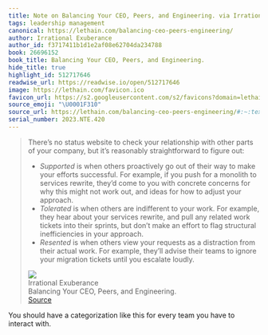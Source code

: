 ```yaml
---
title: Note on Balancing Your CEO, Peers, and Engineering. via Irrational Exuberance
tags: leadership management
canonical: https://lethain.com/balancing-ceo-peers-engineering/
author: Irrational Exuberance
author_id: f3717411b1d1e2af08e62704da234788
book: 26696152
book_title: Balancing Your CEO, Peers, and Engineering.
hide_title: true
highlight_id: 512717646
readwise_url: https://readwise.io/open/512717646
image: https://lethain.com/favicon.ico
favicon_url: https://s2.googleusercontent.com/s2/favicons?domain=lethain.com
source_emoji: "\U0001F310"
source_url: https://lethain.com/balancing-ceo-peers-engineering/#:~:text=There%E2%80%99s%20no%20status,you%20escalate%20loudly.
serial_number: 2023.NTE.420
---
```

> There’s no status website to check your relationship with other parts of your company, but it’s reasonably straightforward to figure out:
> 
> - *Supported* is when others proactively go out of their way to make your efforts successful. For example, if you push for a monolith to services rewrite, they’d come to you with concrete concerns for why this might not work out, and ideas for how to adjust your approach.
> - *Tolerated* is when others are indifferent to your work. For example, they hear about your services rewrite, and pull any related work tickets into their sprints, but don’t make an effort to flag structural inefficiencies in your approach.
> - *Resented* is when others view your requests as a distraction from their actual work. For example, they’ll advise their teams to ignore your migration tickets until you escalate loudly.
> <div class="quoteback-footer"><div class="quoteback-avatar"><img class="mini-favicon" src="https://s2.googleusercontent.com/s2/favicons?domain=lethain.com"></div><div class="quoteback-metadata"><div class="metadata-inner"><span style="display:none">FROM:</span><div aria-label="Irrational Exuberance" class="quoteback-author"> Irrational Exuberance</div><div aria-label="Balancing Your CEO, Peers, and Engineering." class="quoteback-title"> Balancing Your CEO, Peers, and Engineering.</div></div></div><div class="quoteback-backlink"><a target="_blank" aria-label="go to the full text of this quotation" rel="noopener" href="https://lethain.com/balancing-ceo-peers-engineering/#:~:text=There%E2%80%99s%20no%20status,you%20escalate%20loudly." class="quoteback-arrow"> Source</a></div></div>

You should have a categorization like this for every team you have to interact with.